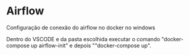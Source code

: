 # Airflow
Configuração de conexão do airflow no docker no windows


Dentro do VSCODE e da pasta escolhida  executar o comando "docker-compose up airflow-init" e depois ""docker-compose up".

